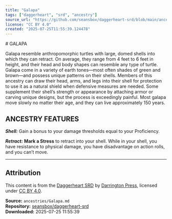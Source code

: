 ```yaml
---
title: "Galapa"
tags: ["daggerheart", "srd", "ancestry"]
source_url: "https://github.com/seansbox/daggerheart-srd/blob/main/ancestries/Galapa.md"
license: "CC BY 4.0"
created: "2025-07-25T11:55:39.124478"
---
```


﻿# GALAPA

Galapa resemble anthropomorphic turtles with large, domed shells into which they can retract. On average, they range from 4 feet to 6 feet in height, and their head and body shapes can resemble any type of turtle. Galapa come in a variety of earth tones—most often shades of green and brown—and possess unique patterns on their shells. Members of this ancestry can draw their head, arms, and legs into their shell for protection to use it as a natural shield when defensive measures are needed. Some supplement their shell’s strength or appearance by attaching armor or carving unique designs, but the process is exceedingly painful. Most galapa move slowly no matter their age, and they can live approximately 150 years.

## ANCESTRY FEATURES

***Shell:*** Gain a bonus to your damage thresholds equal to your Proficiency.

***Retract:*** **Mark a Stress** to retract into your shell. While in your shell, you have resistance to physical damage, you have disadvantage on action rolls, and you can’t move.

---

## Attribution

This content is from the [Daggerheart SRD](https://github.com/seansbox/daggerheart-srd/blob/main/ancestries/Galapa.md) by [Darrington Press](https://darringtonpress.com/), licensed under [CC BY 4.0](https://creativecommons.org/licenses/by/4.0/).

**Source:** `ancestries/Galapa.md`  
**Repository:** [seansbox/daggerheart-srd](https://github.com/seansbox/daggerheart-srd)  
**Downloaded:** 2025-07-25 11:55:39

